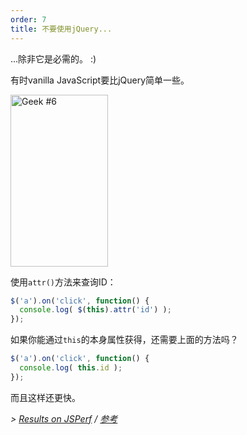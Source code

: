 ```yaml
---
order: 7
title: 不要使用jQuery...
---
```


...除非它是必需的。 :)

有时vanilla JavaScript要比jQuery简单一些。

<div class="img-right">
  <img id="geek-6" class="icos-geek" src="http://browserdiet.com/en/assets/img/6.png" alt="Geek #6" width="156" height="275" />
</div>

使用`attr()`方法来查询ID：

```js
$('a').on('click', function() {
  console.log( $(this).attr('id') );
});
```

如果你能通过`this`的本身属性获得，还需要上面的方法吗？

```js
$('a').on('click', function() {
  console.log( this.id );
});
```

而且这样还更快。

*> [Results on JSPerf](http://jsperf.com/browser-diet-this-attr-id-vs-this-id) / [参考](https://github.com/zenorocha/browser-diet/wiki/References#dont-use-jquery)*
